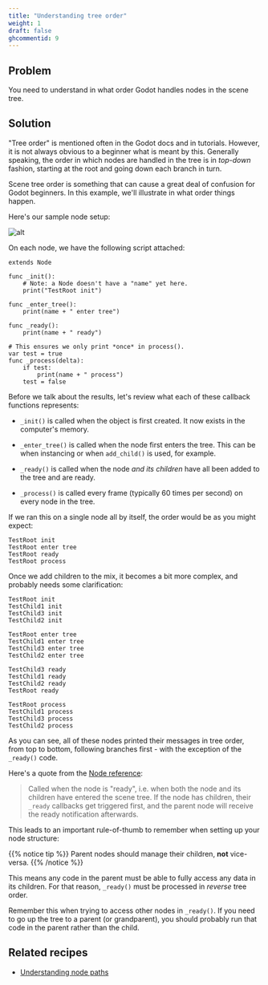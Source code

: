 ```yaml
---
title: "Understanding tree order"
weight: 1
draft: false
ghcommentid: 9
---
```


## Problem

You need to understand in what order Godot handles nodes in the scene tree.

## Solution

"Tree order" is mentioned often in the Godot docs and in tutorials. However, it is not always obvious to a beginner what is meant by this. Generally speaking, the order in which nodes are handled in the tree is in *top-down* fashion, starting at the root and going down each branch in turn.

Scene tree order is something that can cause a great deal of confusion for Godot beginners. In this example, we'll illustrate in what order things happen.

Here's our sample node setup:

![alt](/3.x/img/tree_order_01.png)

On each node, we have the following script attached:

```gdscript
extends Node

func _init():
    # Note: a Node doesn't have a "name" yet here.
    print("TestRoot init")

func _enter_tree():
    print(name + " enter tree")

func _ready():
    print(name + " ready")

# This ensures we only print *once* in process().
var test = true
func _process(delta):
    if test:
        print(name + " process")
    test = false
```

Before we talk about the results, let's review what each of these callback functions represents:

* `_init()` is called when the object is first created. It now exists in the computer's memory.

* `_enter_tree()` is called when the node first enters the tree. This can be when instancing or when `add_child()` is used, for example.

* `_ready()` is called when the node *and its children* have all been added to the tree and are ready.

* `_process()` is called every frame (typically 60 times per second) on every node in the tree.

If we ran this on a single node all by itself, the order would be as you might expect:

```
TestRoot init
TestRoot enter tree
TestRoot ready
TestRoot process
```

Once we add children to the mix, it becomes a bit more complex, and probably needs some clarification:

```
TestRoot init
TestChild1 init
TestChild3 init
TestChild2 init

TestRoot enter tree
TestChild1 enter tree
TestChild3 enter tree
TestChild2 enter tree

TestChild3 ready
TestChild1 ready
TestChild2 ready
TestRoot ready

TestRoot process
TestChild1 process
TestChild3 process
TestChild2 process
```

As you can see, all of these nodes printed their messages in tree order, from top to bottom, following branches first - with the exception of the `_ready()` code.

Here's a quote from the [Node reference](https://docs.godotengine.org/en/3.2/classes/class_node.html#class-node-method-ready):

> Called when the node is "ready", i.e. when both the node and its children have entered the scene tree. If the node has children, their `_ready` callbacks get triggered first, and the parent node will receive the ready notification afterwards.

This leads to an important rule-of-thumb to remember when setting up your node structure:

{{% notice tip %}}
Parent nodes should manage their children, **not** vice-versa.
{{% /notice %}}

This means any code in the parent must be able to fully access any data in its children. For that reason, `_ready()` must be processed in *reverse* tree order.

Remember this when trying to access other nodes in `_ready()`. If you need to go up the tree to a parent (or grandparent), you should probably run that code in the parent rather than the child.

## Related recipes

- [Understanding node paths](/3.x/basics/getting_nodes/)